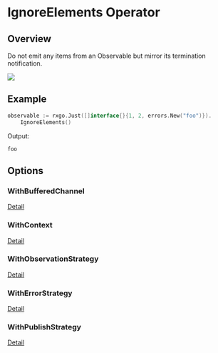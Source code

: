 # IgnoreElements Operator

## Overview

Do not emit any items from an Observable but mirror its termination notification.

![](http://reactivex.io/documentation/operators/images/ignoreElements.c.png)

## Example

```go
observable := rxgo.Just([]interface{}{1, 2, errors.New("foo")}).
	IgnoreElements()
```

Output:

```
foo
```

## Options

### WithBufferedChannel

[Detail](options.md#withbufferedchannel)

### WithContext

[Detail](options.md#withcontext)

### WithObservationStrategy

[Detail](options.md#withobservationstrategy)

### WithErrorStrategy

[Detail](options.md#witherrorstrategy)

### WithPublishStrategy

[Detail](options.md#withpublishstrategy)